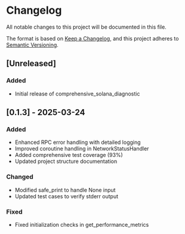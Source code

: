 # Changelog

All notable changes to this project will be documented in this file.

The format is based on [Keep a Changelog](https://keepachangelog.com/en/1.0.0/),
and this project adheres to [Semantic Versioning](https://semver.org/spec/v2.0.0.html).

## [Unreleased]

### Added
- Initial release of comprehensive_solana_diagnostic

## [0.1.3] - 2025-03-24

### Added
- Enhanced RPC error handling with detailed logging
- Improved coroutine handling in NetworkStatusHandler
- Added comprehensive test coverage (93%)
- Updated project structure documentation

### Changed
- Modified safe_print to handle None input
- Updated test cases to verify stderr output

### Fixed
- Fixed initialization checks in get_performance_metrics
